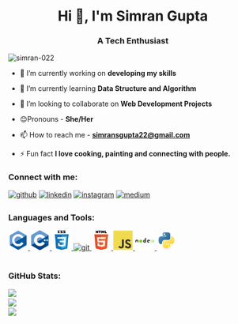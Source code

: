 <h1 align="center">Hi 👋, I'm Simran Gupta</h1>
<h3 align="center">A Tech Enthusiast</h3>

<p align="left"> <img src="https://komarev.com/ghpvc/?username=simran-022&label=Profile%20views&color=0e75b6&style=flat" alt="simran-022" /> </p>

- 🔭 I’m currently working on **developing my skills**

- 🌱 I’m currently learning **Data Structure and Algorithm**

- 👯 I’m looking to collaborate on **Web Development Projects**

- 😊Pronouns - **She/Her**

- 📫 How to reach me - **simransgupta22@gmail.com**

- ⚡ Fun fact **I love cooking, painting and connecting with people.**

<h3 align="left">Connect with me:</h3>
<p align="left">
<a href="https://github.com/simran-022" target="_blank">
<img src=https://img.shields.io/badge/github-%2324292e.svg?&style=for-the-badge&logo=github&logoColor=white alt=github style="margin-bottom: 5px;" /></a>
<a href="https://www.linkedin.com/in/simran-gupta-269ab7203/" target="blank"><img src=https://img.shields.io/badge/linkedin-%231E77B5.svg?&style=for-the-badge&logo=linkedin&logoColor=white alt=linkedin style="margin-bottom: 5px;" /></a>
<a href="https://instagram.com/simms_g22" target="blank"><img src=https://img.shields.io/badge/Instagram-E4405F?style=for-the-badge&logo=instagram&logoColor=white alt=instagram style="margin-bottom: 5px;" /></a>
<a href="https://medium.com/@simransgupta22" target="blank"><img src=https://img.shields.io/badge/Medium-12100E?style=for-the-badge&logo=medium&logoColor=white alt=medium style="margin-bottom: 5px;" /></a>
</p>

<h3 align="left">Languages and Tools:</h3>
<p align="left"> <a href="https://www.cprogramming.com/" target="_blank" rel="noreferrer"> <img src="https://raw.githubusercontent.com/devicons/devicon/master/icons/c/c-original.svg" alt="c" width="40" height="40"/> </a> <a href="https://www.w3schools.com/cpp/" target="_blank" rel="noreferrer"> <img src="https://raw.githubusercontent.com/devicons/devicon/master/icons/cplusplus/cplusplus-original.svg" alt="cplusplus" width="40" height="40"/> </a> <a href="https://www.w3schools.com/css/" target="_blank" rel="noreferrer"> <img src="https://raw.githubusercontent.com/devicons/devicon/master/icons/css3/css3-original-wordmark.svg" alt="css3" width="40" height="40"/> </a> <a href="https://git-scm.com/" target="_blank" rel="noreferrer"> <img src="https://www.vectorlogo.zone/logos/git-scm/git-scm-icon.svg" alt="git" width="40" height="40"/> </a> <a href="https://www.w3.org/html/" target="_blank" rel="noreferrer"> <img src="https://raw.githubusercontent.com/devicons/devicon/master/icons/html5/html5-original-wordmark.svg" alt="html5" width="40" height="40"/> </a> <a href="https://developer.mozilla.org/en-US/docs/Web/JavaScript" target="_blank" rel="noreferrer"> <img src="https://raw.githubusercontent.com/devicons/devicon/master/icons/javascript/javascript-original.svg" alt="javascript" width="40" height="40"/> </a> <a href="https://nodejs.org" target="_blank" rel="noreferrer"> <img src="https://raw.githubusercontent.com/devicons/devicon/master/icons/nodejs/nodejs-original-wordmark.svg" alt="nodejs" width="40" height="40"/> </a> <a href="https://www.python.org" target="_blank" rel="noreferrer"> <img src="https://raw.githubusercontent.com/devicons/devicon/master/icons/python/python-original.svg" alt="python" width="40" height="40"/> </a>
</p>

# <h3 align="left">GitHub Stats:</h3>
![](https://github-readme-stats.vercel.app/api?username=simran-022&theme=radical&hide_border=false&include_all_commits=false&count_private=false)<br/>
![](https://github-readme-streak-stats.herokuapp.com/?user=simran-022&theme=radical&hide_border=false)<br/>
![](https://github-readme-stats.vercel.app/api/top-langs/?username=simran-022&theme=radical&hide_border=false&include_all_commits=false&count_private=false&layout=compact)



